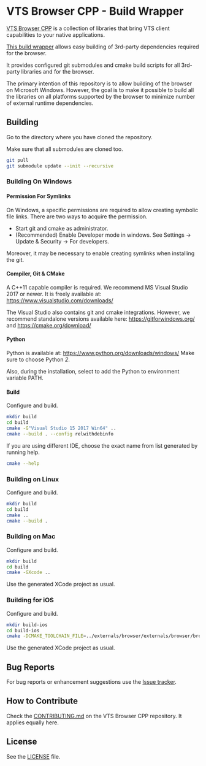 # VTS Browser CPP - Build Wrapper

[VTS Browser CPP](https://github.com/melown/vts-browser-cpp) is a collection of libraries that bring VTS client capabilities to your native applications.

[This build wrapper](https://github.com/melown/vts-browser-cpp-build-wrapper) allows easy building of 3rd-party dependencies required for the browser.

It provides configured git submodules and cmake build scripts for all 3rd-party libraries and for the browser.

The primary intention of this repository is to allow building of the browser on Microsoft Windows.
However, the goal is to make it possible to build all the libraries on all platforms supported by the browser to minimize number of external runtime dependencies.

## Building

Go to the directory where you have cloned the repository.

Make sure that all submodules are cloned too.
```bash
git pull
git submodule update --init --recursive
```

### Building On Windows

#### Permission For Symlinks

On Windows, a specific permissions are required to allow creating symbolic file links.
There are two ways to acquire the permission.

 - Start git and cmake as administrator.
 - (Recommended) Enable Developer mode in windows.
   See Settings -> Update & Security -> For developers.

Moreover, it may be necessary to enable creating symlinks when installing the git.

#### Compiler, Git & CMake

A C++11 capable compiler is required.
We recommend MS Visual Studio 2017 or newer.
It is freely available at: https://www.visualstudio.com/downloads/

The Visual Studio also contains git and cmake integrations.
However, we recommend standalone versions available here:
https://gitforwindows.org/ and https://cmake.org/download/

#### Python

Python is available at: https://www.python.org/downloads/windows/
Make sure to choose Python *2*.

Also, during the installation, select to add the Python to environment variable PATH.

#### Build

Configure and build.
```bash
mkdir build
cd build
cmake -G"Visual Studio 15 2017 Win64" ..
cmake --build . --config relwithdebinfo
```

If you are using different IDE, choose the exact name from list generated by running help.
```bash
cmake --help
```

### Building on Linux

Configure and build.
```bash
mkdir build
cd build
cmake ..
cmake --build .
```

### Building on Mac

Configure and build.
```bash
mkdir build
cd build
cmake -GXcode ..
```

Use the generated XCode project as usual.

### Building for iOS

Configure and build.
```bash
mkdir build-ios
cd build-ios
cmake -DCMAKE_TOOLCHAIN_FILE=../externals/browser/externals/browser/browser/cmake/ios.toolchain.cmake -GXcode ..
```

Use the generated XCode project as usual.

## Bug Reports

For bug reports or enhancement suggestions use the
[Issue tracker](https://github.com/melown/vts-browser-cpp-build-wrapper/issues).

## How to Contribute

Check the [CONTRIBUTING.md](https://github.com/Melown/vts-browser-cpp/blob/master/CONTRIBUTING.md) on the VTS Browser CPP repository.
It applies equally here.

## License

See the [LICENSE](LICENSE) file.



